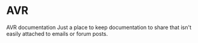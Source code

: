 # AVR
AVR documentation
Just a place to keep documentation to share that isn't easily attached to emails or forum posts.
